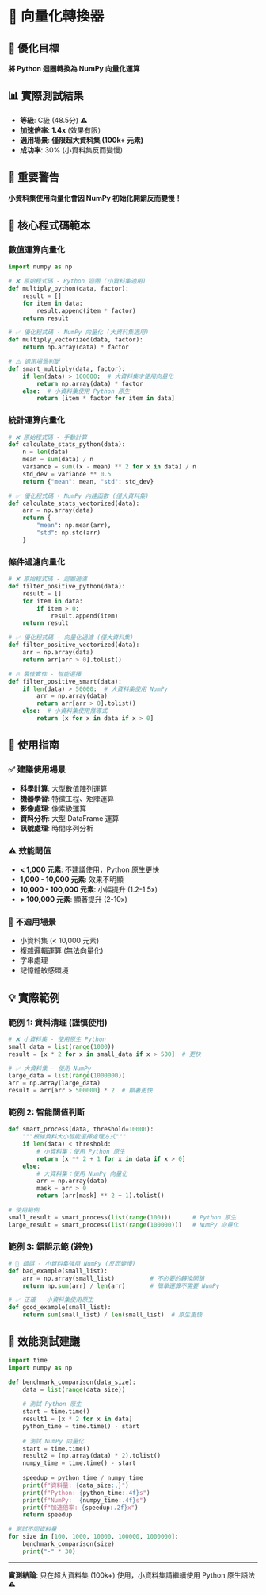 # 🚀 向量化轉換器

## 🎯 優化目標
**將 Python 迴圈轉換為 NumPy 向量化運算**

## 📊 實際測試結果
- **等級**: C級 (48.5分) ⚠️  
- **加速倍率**: **1.4x** (效果有限)
- **適用場景**: **僅限超大資料集 (100k+ 元素)**
- **成功率**: 30% (小資料集反而變慢)

## 🚨 重要警告
**小資料集使用向量化會因 NumPy 初始化開銷反而變慢！**

## 🔧 核心程式碼範本

### 數值運算向量化
```python
import numpy as np

# ❌ 原始程式碼 - Python 迴圈 (小資料集適用)
def multiply_python(data, factor):
    result = []
    for item in data:
        result.append(item * factor)
    return result

# ✅ 優化程式碼 - NumPy 向量化 (大資料集適用)
def multiply_vectorized(data, factor):
    return np.array(data) * factor

# ⚠️ 適用場景判斷
def smart_multiply(data, factor):
    if len(data) > 100000:  # 大資料集才使用向量化
        return np.array(data) * factor
    else:  # 小資料集使用 Python 原生
        return [item * factor for item in data]
```

### 統計運算向量化
```python
# ❌ 原始程式碼 - 手動計算
def calculate_stats_python(data):
    n = len(data)
    mean = sum(data) / n
    variance = sum((x - mean) ** 2 for x in data) / n
    std_dev = variance ** 0.5
    return {"mean": mean, "std": std_dev}

# ✅ 優化程式碼 - NumPy 內建函數 (僅大資料集)
def calculate_stats_vectorized(data):
    arr = np.array(data)
    return {
        "mean": np.mean(arr),
        "std": np.std(arr)
    }
```

### 條件過濾向量化
```python
# ❌ 原始程式碼 - 迴圈過濾
def filter_positive_python(data):
    result = []
    for item in data:
        if item > 0:
            result.append(item)
    return result

# ✅ 優化程式碼 - 向量化過濾 (僅大資料集)
def filter_positive_vectorized(data):
    arr = np.array(data)
    return arr[arr > 0].tolist()

# 🔥 最佳實作 - 智能選擇
def filter_positive_smart(data):
    if len(data) > 50000:  # 大資料集使用 NumPy
        arr = np.array(data)
        return arr[arr > 0].tolist()
    else:  # 小資料集使用推導式
        return [x for x in data if x > 0]
```

## 🎯 使用指南

### ✅ 建議使用場景
- **科學計算**: 大型數值陣列運算
- **機器學習**: 特徵工程、矩陣運算
- **影像處理**: 像素級運算
- **資料分析**: 大型 DataFrame 運算
- **訊號處理**: 時間序列分析

### ⚠️ 效能閾值
- **< 1,000 元素**: 不建議使用，Python 原生更快
- **1,000 - 10,000 元素**: 效果不明顯
- **10,000 - 100,000 元素**: 小幅提升 (1.2-1.5x)
- **> 100,000 元素**: 顯著提升 (2-10x)

### 🚨 不適用場景
- 小資料集 (< 10,000 元素)
- 複雜邏輯運算 (無法向量化)
- 字串處理
- 記憶體敏感環境

## 💡 實際範例

### 範例 1: 資料清理 (謹慎使用)
```python
# ❌ 小資料集 - 使用原生 Python
small_data = list(range(1000))
result = [x * 2 for x in small_data if x > 500]  # 更快

# ✅ 大資料集 - 使用 NumPy
large_data = list(range(1000000))
arr = np.array(large_data)
result = arr[arr > 500000] * 2  # 顯著更快
```

### 範例 2: 智能閾值判斷
```python
def smart_process(data, threshold=10000):
    """根據資料大小智能選擇處理方式"""
    if len(data) < threshold:
        # 小資料集：使用 Python 原生
        return [x ** 2 + 1 for x in data if x > 0]
    else:
        # 大資料集：使用 NumPy 向量化
        arr = np.array(data)
        mask = arr > 0
        return (arr[mask] ** 2 + 1).tolist()

# 使用範例
small_result = smart_process(list(range(100)))      # Python 原生
large_result = smart_process(list(range(100000)))   # NumPy 向量化
```

### 範例 3: 錯誤示範 (避免)
```python
# 🚨 錯誤 - 小資料集強用 NumPy (反而變慢)
def bad_example(small_list):
    arr = np.array(small_list)          # 不必要的轉換開銷
    return np.sum(arr) / len(arr)       # 簡單運算不需要 NumPy

# ✅ 正確 - 小資料集使用原生
def good_example(small_list):
    return sum(small_list) / len(small_list)  # 原生更快
```

## 🧪 效能測試建議

```python
import time
import numpy as np

def benchmark_comparison(data_size):
    data = list(range(data_size))
    
    # 測試 Python 原生
    start = time.time()
    result1 = [x * 2 for x in data]
    python_time = time.time() - start
    
    # 測試 NumPy 向量化
    start = time.time()
    result2 = (np.array(data) * 2).tolist()
    numpy_time = time.time() - start
    
    speedup = python_time / numpy_time
    print(f"資料量: {data_size:,}")
    print(f"Python: {python_time:.4f}s")
    print(f"NumPy:  {numpy_time:.4f}s")
    print(f"加速倍率: {speedup:.2f}x")
    return speedup

# 測試不同資料量
for size in [100, 1000, 10000, 100000, 1000000]:
    benchmark_comparison(size)
    print("-" * 30)
```

---

**實測結論**: 只在超大資料集 (100k+) 使用，小資料集請繼續使用 Python 原生語法 ⚠️